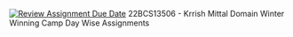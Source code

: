 [![Review Assignment Due Date](https://classroom.github.com/assets/deadline-readme-button-22041afd0340ce965d47ae6ef1cefeee28c7c493a6346c4f15d667ab976d596c.svg)](https://classroom.github.com/a/_Xy-fpQb)
22BCS13506 - Krrish Mittal Domain Winter Winning Camp Day Wise Assignments
